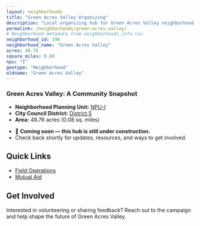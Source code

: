 ```yaml
---
layout: neighborhoods
title: "Green Acres Valley Organizing"
description: "Local organizing hub for Green Acres Valley neighborhood. Connect with field operations, mutual aid, and community organizing efforts."
permalink: /neighborhoods/green-acres-valley/
# Neighborhood metadata from neighborhoods_info.csv
neighborhood_id: 198
neighborhood_name: "Green Acres Valley"
acres: 48.76
square_miles: 0.08
npu: "I"
geotype: "Neighborhood"
oldname: "Green Acres Valley"
---
```


### **Green Acres Valley: A Community Snapshot**

  * **Neighborhood Planning Unit:** [NPU-I](https://www.atlantaga.gov/government/departments/city-planning/neighborhood-planning-units/neighborhood-and-npu-contacts)
  * **City Council District:** [District 5](https://citycouncil.atlantaga.gov/council-members/antonio-lewis)
  * **Area:** 48.76 acres (0.08 sq. miles)

- 🚧 **Coming soon — this hub is still under construction.**
- Check back shortly for updates, resources, and ways to get involved.

## Quick Links

- [Field Operations](./field-ops/)
- [Mutual Aid](./mutual-aid/)

## Get Involved

Interested in volunteering or sharing feedback? Reach out to the campaign and help shape the future of Green Acres Valley.
